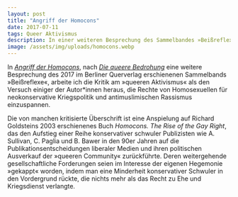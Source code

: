 ```yaml
---
layout: post
title: "Angriff der Homocons"
date: 2017-07-11
tags: Queer Aktivismus
description: In einer weiteren Besprechung des Sammelbandes »Beißreflexe«, der 2017 im Berliner Querverlag erschien, arbeite ich die Kritik am »queeren Aktivismus« als den Versuch einiger der Autor*innen heraus, die Rechte von Homosexuellen für neokonservative Kriegspolitik und antimuslimischen Rassismus zu instrumentalisieren.
image: /assets/img/uploads/homocons.webp
---
```


In [*Angriff der Homocons*](https://kritisch-lesen.de/rezension/angriff-der-homocons), nach [*Die queere Bedrohung*](http://www.georgklauda.de/2017/06/20/die-queere-bedrohung.html) eine weitere Besprechung des 2017 im Berliner Querverlag erschienenen Sammelbands »Beißreflexe«, arbeite ich die Kritik am »queeren Aktivismus« als den Versuch einiger der Autor*innen heraus, die Rechte von Homosexuellen für neokonservative Kriegspolitik und antimuslimischen Rassismus einzuspannen.

Die von manchen kritisierte Überschrift ist eine Anspielung auf Richard Goldsteins 2003 erschienenes Buch *Homocons. The Rise of the Gay Right*, das den Aufstieg einer Reihe konservativer schwuler Publizisten wie A. Sullivan, C. Paglia und B. Bawer in den 90er Jahren auf die Publikationsentscheidungen liberaler Medien und ihren politischen Ausverkauf der »queeren Community« zurückführte. Deren weitergehende gesellschaftliche Forderungen seien im Interesse der eigenen Hegemonie »gekappt« worden, indem man eine Minderheit konservativer Schwuler in den Vordergrund rückte, die nichts mehr als das Recht zu Ehe und Kriegsdienst verlangte.